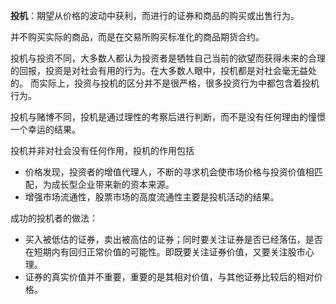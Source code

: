 **投机**：期望从价格的波动中获利，而进行的证券和商品的购买或出售行为。

并不购买实际的商品，而是在交易所购买标准化的商品期货合约。

投机与投资不同，大多数人都认为投资者是牺牲自己当前的欲望而获得未来的合理的回报，投资是对社会有用的行为。在大多数人眼中，投机都是对社会毫无益处的。
而实际上，投资与投机的区分并不是很严格，很多投资行为中都包含着投机行为。

投机与赌博不同，投机是通过理性的考察后进行判断，而不是没有任何理由的憧憬一个幸运的结果。

投机并非对社会没有任何作用，投机的作用包括
+ 价格发现，投资者的增值代理人，不断的寻求机会使市场价格与投资价值相匹配，为成长型企业带来新的资本来源。
+ 增强市场流通性，股票市场的高度流通性主要是投机活动的结果。

成功的投机者的做法：
+ 买入被低估的证券，卖出被高估的证券；同时要关注证券是否已经落伍，是否在短期内有回归正常价值的可能性。即既要关注证券价值，又要关注股市心理。
+ 证券的真实价值并不重要，重要的是其相对价值，与其他证券比较后的相对价格。

